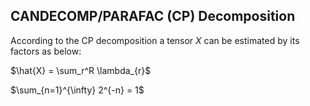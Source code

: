 ## CANDECOMP/PARAFAC (CP) Decomposition
According to the CP decomposition a tensor $X$ can be estimated by its factors as below:

$\hat{X} = \sum_r^R \lambda_{r}$

$\sum_{n=1}^{\infty} 2^{-n} = 1$
